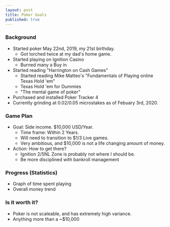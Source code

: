 ```yaml
---
layout: post
title: Poker Goals
published: true
---
```


### Background
- Started poker May 22nd, 2019, my 21st birthday. 
	* Got torched twice at my dad's home game. 
- Started playing on Ignition Casino
	* Burned many a Buy in
- Started reading "Harrington on Cash Games"
	* Started reading Mike Matteo's "Fundamentals of Playing online Texas Hold 'em"
	* Texas Hold 'em for Dummies
	* "The mental game of poker"
- Purchased and installed Poker Tracker 4
- Currently grinding at 0.02/0.05 microstakes as of Febuary 3rd, 2020. 

### Game Plan
- Goal: Side income. $10,000 USD/Year. 
	* Time frame: Within 2 Years. 
	* Will need to transition to $1/3 Live games. 
	* Very ambitious, and $10,000 is not a life changing amount of money. 
- Action: How to get there?
	* Ignition 2/5NL Zone is probably not where I should be. 
	* Be more disciplined with bankroll management


### Progress (Statistics)
- Graph of time spent playing
- Overall money trend

### Is it worth it?
- Poker is not scaleable, and has extremely high variance. 
- Anything more than a ~$10,000
